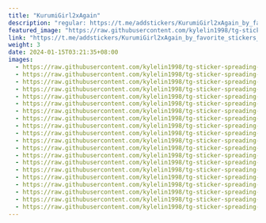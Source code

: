 ```yaml
---
title: "KurumiGirl2xAgain"
description: "regular: https://t.me/addstickers/KurumiGirl2xAgain_by_favorite_stickers_bot"
featured_image: "https://raw.githubusercontent.com/kylelin1998/tg-sticker-spreading-worldwide-images/main/img/fdcb4b16-9aa7-4aee-9899-aead4006295e.jpg"
link: "https://t.me/addstickers/KurumiGirl2xAgain_by_favorite_stickers_bot"
weight: 3
date: 2024-01-15T03:21:35+08:00
images:
  - https://raw.githubusercontent.com/kylelin1998/tg-sticker-spreading-worldwide-images/main/img/fdcb4b16-9aa7-4aee-9899-aead4006295e.jpg
  - https://raw.githubusercontent.com/kylelin1998/tg-sticker-spreading-worldwide-images/main/img/e607e3ea-a503-4215-b797-e28f730b25dc.jpg
  - https://raw.githubusercontent.com/kylelin1998/tg-sticker-spreading-worldwide-images/main/img/4b29c381-e835-4633-b32b-3d55c9204a4e.jpg
  - https://raw.githubusercontent.com/kylelin1998/tg-sticker-spreading-worldwide-images/main/img/5eaa7aa9-dfdb-481e-9f31-7a9e23eb0770.jpg
  - https://raw.githubusercontent.com/kylelin1998/tg-sticker-spreading-worldwide-images/main/img/fde44b1d-f9c1-4548-85c9-cd946c44317d.jpg
  - https://raw.githubusercontent.com/kylelin1998/tg-sticker-spreading-worldwide-images/main/img/12befab4-c1b1-4ebe-9372-db7c9696814b.jpg
  - https://raw.githubusercontent.com/kylelin1998/tg-sticker-spreading-worldwide-images/main/img/47a7eabb-8743-4ce2-bead-2fd1c66a2100.jpg
  - https://raw.githubusercontent.com/kylelin1998/tg-sticker-spreading-worldwide-images/main/img/5443c593-e5cc-4ab0-b90b-9c9cf60f0fac.jpg
  - https://raw.githubusercontent.com/kylelin1998/tg-sticker-spreading-worldwide-images/main/img/567c85d7-1568-4df6-8fd9-830a2c15dfe4.jpg
  - https://raw.githubusercontent.com/kylelin1998/tg-sticker-spreading-worldwide-images/main/img/b24acb34-8497-452d-a862-e34ae5e3c80b.jpg
  - https://raw.githubusercontent.com/kylelin1998/tg-sticker-spreading-worldwide-images/main/img/e8357f84-2602-4e4e-9a32-6eba193ec89b.jpg
  - https://raw.githubusercontent.com/kylelin1998/tg-sticker-spreading-worldwide-images/main/img/5b014dd9-c6da-4bde-a88f-e76dfa57ac90.jpg
  - https://raw.githubusercontent.com/kylelin1998/tg-sticker-spreading-worldwide-images/main/img/307d9ae2-6ec2-4086-af8b-2c8d2e199a57.jpg
  - https://raw.githubusercontent.com/kylelin1998/tg-sticker-spreading-worldwide-images/main/img/c95e6a62-e563-4e1e-8721-3417d3a3e06a.jpg
  - https://raw.githubusercontent.com/kylelin1998/tg-sticker-spreading-worldwide-images/main/img/2798ff70-689b-4345-a5e5-d3cc026103c3.jpg
  - https://raw.githubusercontent.com/kylelin1998/tg-sticker-spreading-worldwide-images/main/img/a7057652-e738-4fee-a8af-50574629c724.jpg
  - https://raw.githubusercontent.com/kylelin1998/tg-sticker-spreading-worldwide-images/main/img/0fd69441-232a-424b-a457-a6f4079ac826.jpg
  - https://raw.githubusercontent.com/kylelin1998/tg-sticker-spreading-worldwide-images/main/img/fb78d964-f020-4c97-b071-ad64bc914c02.jpg
  - https://raw.githubusercontent.com/kylelin1998/tg-sticker-spreading-worldwide-images/main/img/982d7ddf-a342-4cd6-a435-194143666cab.jpg
  - https://raw.githubusercontent.com/kylelin1998/tg-sticker-spreading-worldwide-images/main/img/e8f1f09a-9a49-435d-bd42-3b4f8ea356bf.jpg
---
```

